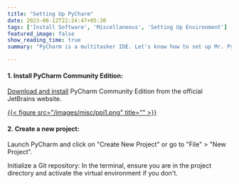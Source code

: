 ```yaml
---
title: "Setting Up PyCharm"
date: 2023-06-12T22:24:47+05:30
tags: ['Install Software', 'Miscellaneous', 'Setting Up Environment']
featured_image: false
show_reading_time: true
summary: "PyCharm is a multitasker IDE. Let's know how to set up Mr. Py Charming."

---
```

#### 1. Install PyCharm Community Edition:

[Download and install](https://www.jetbrains.com/pycharm/download/)
PyCharm Community Edition from the official JetBrains website.

[{{< figure src="/images/misc/ppi1.png" title="" >}}](/images/misc/ppi1.png)


#### 2. Create a new project:
Launch PyCharm and click on "Create New Project" or 
go to "File" > "New Project".

Initialize a Git repository:
In the terminal, ensure you are in the project directory and activate the virtual environment if you don't.
